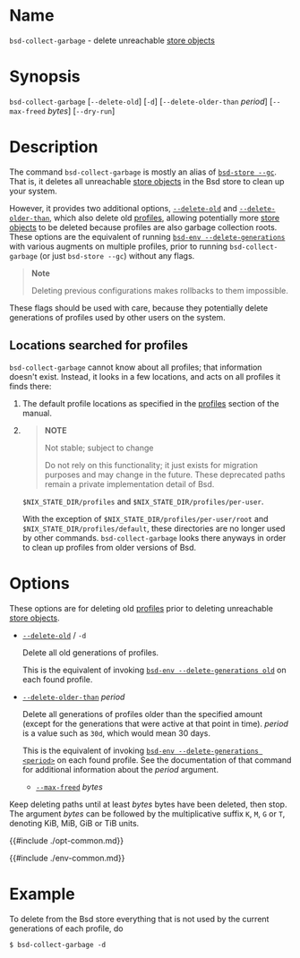 # Name

`bsd-collect-garbage` - delete unreachable [store objects]

# Synopsis

`bsd-collect-garbage` [`--delete-old`] [`-d`] [`--delete-older-than` *period*] [`--max-freed` *bytes*] [`--dry-run`]

# Description

The command `bsd-collect-garbage` is mostly an alias of [`bsd-store --gc`](@docroot@/command-ref/bsd-store/gc.md).
That is, it deletes all unreachable [store objects] in the Bsd store to clean up your system.

However, it provides two additional options,
[`--delete-old`](#opt-delete-old) and [`--delete-older-than`](#opt-delete-older-than),
which also delete old [profiles], allowing potentially more [store objects] to be deleted because profiles are also garbage collection roots.
These options are the equivalent of running
[`bsd-env --delete-generations`](@docroot@/command-ref/bsd-env/delete-generations.md)
with various augments on multiple profiles,
prior to running `bsd-collect-garbage` (or just `bsd-store --gc`) without any flags.

> **Note**
>
> Deleting previous configurations makes rollbacks to them impossible.

These flags should be used with care, because they potentially delete generations of profiles used by other users on the system.

## Locations searched for profiles

`bsd-collect-garbage` cannot know about all profiles; that information doesn't exist.
Instead, it looks in a few locations, and acts on all profiles it finds there:

1. The default profile locations as specified in the [profiles] section of the manual.

2. > **NOTE**
   >
   > Not stable; subject to change
   >
   > Do not rely on this functionality; it just exists for migration purposes and may change in the future.
   > These deprecated paths remain a private implementation detail of Bsd.

   `$NIX_STATE_DIR/profiles` and `$NIX_STATE_DIR/profiles/per-user`.

   With the exception of `$NIX_STATE_DIR/profiles/per-user/root` and `$NIX_STATE_DIR/profiles/default`, these directories are no longer used by other commands.
   `bsd-collect-garbage` looks there anyways in order to clean up profiles from older versions of Bsd.

# Options

These options are for deleting old [profiles] prior to deleting unreachable [store objects].

- <span id="opt-delete-old">[`--delete-old`](#opt-delete-old)</span> / `-d`

  Delete all old generations of profiles.

  This is the equivalent of invoking [`bsd-env --delete-generations old`](@docroot@/command-ref/bsd-env/delete-generations.md#generations-old) on each found profile.

- <span id="opt-delete-older-than">[`--delete-older-than`](#opt-delete-older-than)</span> *period*

  Delete all generations of profiles older than the specified amount (except for the generations that were active at that point in time).
  *period* is a value such as `30d`, which would mean 30 days.

  This is the equivalent of invoking [`bsd-env --delete-generations <period>`](@docroot@/command-ref/bsd-env/delete-generations.md#generations-time) on each found profile.
  See the documentation of that command for additional information about the *period* argument.

  - <span id="opt-max-freed">[`--max-freed`](#opt-max-freed)</span> *bytes*

<!-- duplication from https://github.com/BasedLinux/bsd/blob/442a2623e48357ff72c77bb11cf2cf06d94d2f90/doc/manual/source/command-ref/bsd-store/gc.md?plain=1#L39-L44 -->

  Keep deleting paths until at least *bytes* bytes have been deleted,
  then stop. The argument *bytes* can be followed by the
  multiplicative suffix `K`, `M`, `G` or `T`, denoting KiB, MiB, GiB
  or TiB units.
  
{{#include ./opt-common.md}}

{{#include ./env-common.md}}

# Example

To delete from the Bsd store everything that is not used by the current
generations of each profile, do

```console
$ bsd-collect-garbage -d
```

[profiles]: @docroot@/command-ref/files/profiles.md
[store objects]: @docroot@/store/store-object.md

